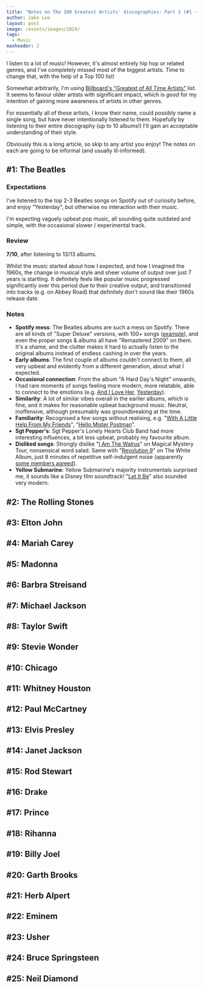 ```yaml
---
title: "Notes on The 100 Greatest Artists' discographies: Part 1 (#1 - #25)"
author: Jake Lee
layout: post
image: /assets/images/2024/
tags:
  - Music
maxheader: 2
---
```


I listen to a lot of music! However, it's almost entirely hip hop or related genres, and I've completely missed most of the biggest artists. Time to change that, with the help of a Top 100 list!

Somewhat arbitrarily, I'm using [Billboard's "Greatest of All Time Artists"](https://www.billboard.com/charts/greatest-of-all-time-artists/#) list. It seems to favour older artists with significant impact, which is _good_ for my intention of gaining more awareness of artists in other genres.

For essentially all of these artists, I know their name, could possibly name a single song, but have never intentionally listened to them. Hopefully by listening to their entire discography (up to 10 albums!) I'll gain an acceptable understanding of their style.

Obviously this is a long article, so skip to any artist you enjoy! The notes on each are going to be informal (and usually ill-informed).

## #1: The Beatles

### Expectations

I've listened to the top 2-3 Beatles songs on Spotify out of curiosity before, and enjoy "Yesterday", but otherwise no interaction with their music.

I'm expecting vaguely upbeat pop music, all sounding quite outdated and simple, with the occasional slower / experimental track.

### Review

**7/10**, after listening to 13/13 albums.

Whilst the music started about how I expected, and how I imagined the 1960s, the change in musical style and sheer volume of output over just 7 years is startling. It definitely feels like popular music progressed significantly over this period due to their creative output, and transitioned into tracks (e.g. on Abbey Road) that definitely don't sound like their 1960s release date.

### Notes

- **Spotify mess**: The Beatles albums are such a mess on Spotify. There are all kinds of "Super Deluxe" versions, with 100+ songs ([example](https://open.spotify.com/album/1WMVvswNzB9i2UMh9svso5?si=jqi-lQ3ZTBy7r88Smsngmw)), and even the proper songs & albums all have "Remastered 2009" on them. It's a shame, and the clutter makes it hard to actually listen to the original albums instead of endless cashing in over the years.
- **Early albums**: The first couple of albums couldn't connect to them, all very upbeat and evidently from a different generation, about what I expected.
- **Occasional connection**: From the album "A Hard Day's Night" onwards, I had rare moments of songs feeling more modern, more relatable, able to connect to the emotions (e.g. [And I Love Her](https://open.spotify.com/track/65vdMBskhx3akkG9vQlSH1?si=c623da4550884afe), [Yesterday](https://open.spotify.com/track/3BQHpFgAp4l80e1XslIjNI?si=b7ec634e7e5f405a)).
- **Similarity**: A lot of similar vibes overall in the earlier albums, which is fine, and it makes for reasonable upbeat background music. Neutral, inoffensive, although presumably was groundbreaking at the time.
- **Familiarity**: Recognised a few songs without realising, e.g. "[With A Little Help From My Friends](https://open.spotify.com/track/2RnPATK99oGOZygnD2GTO6?si=ae908ec0fff34b66)", "[Hello Mister Postman](https://open.spotify.com/track/6wfK1R6FoLpmUA9lk5ll4T?si=ec2445e1d9694be7)".
- **Sgt Pepper's**: Sgt Pepper's Lonely Hearts Club Band had more interesting influences, a bit less upbeat, probably my favourite album.
- **Disliked songs**: Strongly dislike "[I Am The Walrus](https://open.spotify.com/track/6Pq9MmkDQYZiiCDpxnvrf6?si=c87b6fe411194731)" on Magical Mystery Tour, nonsensical word salad. Same with "[Revolution 9](https://open.spotify.com/track/5dZ8PeKKZJLIQAWNTdp8WX?si=542dd5a9c4774c1c)" on The White Album, just 8 minutes of repetitive self-indulgent noise (apparently [some members agreed](https://www.the-paulmccartney-project.com/song/revolution-9/#:~:text=McCartney%20had%20been%20out%20of,be%20included%20on%20the%20album.)).
- **Yellow Submarine**: Yellow Submarine's majority instrumentals surprised me, it sounds like a Disney film soundtrack! "[Let It Be](https://open.spotify.com/track/7iN1s7xHE4ifF5povM6A48?si=7396ebdcbe014a55)" also sounded very modern.

## #2: The Rolling Stones

## #3: Elton John

## #4: Mariah Carey

## #5: Madonna

## #6: Barbra Streisand

## #7: Michael Jackson

## #8: Taylor Swift

## #9: Stevie Wonder

## #10: Chicago

## #11: Whitney Houston

## #12: Paul McCartney

## #13: Elvis Presley

## #14: Janet Jackson

## #15: Rod Stewart

## #16: Drake

## #17: Prince

## #18: Rihanna

## #19: Billy Joel

## #20: Garth Brooks

## #21: Herb Alpert

## #22: Eminem

## #23: Usher

## #24: Bruce Springsteen

## #25: Neil Diamond
